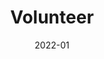 ---
title: Volunteer
summary: Be a citizen scientist with Sounds of Nature!
tags:
  - Volunteer
date: 2022-01
external_link: "project/volunteer/volunteer.md"
---